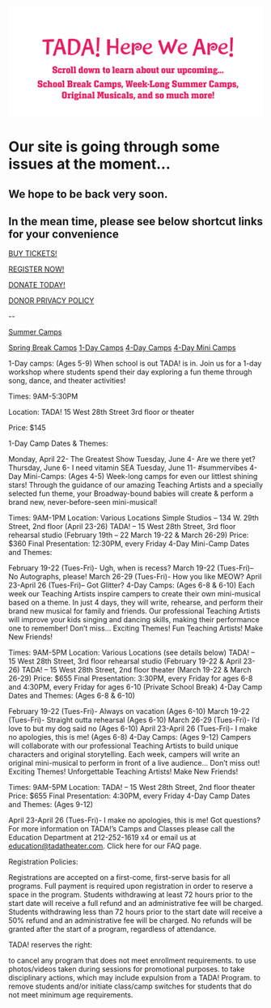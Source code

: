 ![GitHub Logo](/assets/homepage/homepageheaderv2.png)

# Our site is going through some issues at the moment...

## We hope to be back very soon. 

## In the mean time, please see below shortcut links for your convenience

[BUY TICKETS!](https://tadayouththeater.secure.force.com/ticket/#details_a0S6A000001WHqGUAW)

[REGISTER NOW!](http://www.tadatheater.com/education-programs)

[DONATE TODAY!](https://tadayouththeater.secure.force.com/donate/?dfId=a0n6A000009OFdQQAW)

[DONOR PRIVACY POLICY](https://docs.google.com/document/d/1NXKWgRszbjfXcatgD64wCiqQOqgrejM2RwN52qv2mtY/edit)

--

[Summer Camps](https://tadatheater.secure.force.com/Events/CnP_PaaS_EVT__ExternalRegistrationPage?event_id=a1g1J0000073e87QAA)

[Spring Break Camps](http://www.tadatheater.com/education-programs/school-break-camps)
[1-Day Camps](https://tadatheater.secure.force.com/Events/CnP_PaaS_EVT__ExternalRegistrationPage?event_id=a1g1J000006VHO9QAO)
[4-Day Camps](https://tadatheater.secure.force.com/Events/CnP_PaaS_EVT__ExternalRegistrationPage?event_id=a1g1J000006d5veQAA)
[4-Day Mini Camps](https://tadatheater.secure.force.com/Events/CnP_PaaS_EVT__ExternalRegistrationPage?event_id=a1g1J000006d5wwQAA)


1-Day camps: (Ages 5-9) When school is out TADA! is in. Join us for a 1-day workshop where students spend their day exploring a fun theme through song, dance, and theater activities!  

Times: 9AM-5:30PM

Location: TADA! 15 West 28th Street 3rd floor or theater

Price: $145

1-Day Camp Dates & Themes:

Monday, April 22- The Greatest Show
Tuesday, June 4- Are we there yet?
Thursday, June 6-  I need vitamin SEA
Tuesday, June 11- #summervibes
4-Day Mini-Camps: (Ages 4-5) Week-long camps for even our littlest shining stars! Through the guidance of our amazing Teaching Artists and a specially selected fun theme, your Broadway-bound babies will create & perform a brand new, never-before-seen mini-musical!

Times: 9AM-1PM
Location: Various Locations
Simple Studios – 134 W. 29th Street, 2nd floor (April 23-26)
TADA! – 15 West 28th Street, 3rd floor rehearsal studio (February 19th – 22 March 19-22 & March 26-29)
Price: $360
Final Presentation: 12:30PM, every Friday
4-Day Mini-Camp Dates and Themes:

February 19-22 (Tues-Fri)- Ugh, when is recess?
March 19-22 (Tues-Fri)– No Autographs, please!
March 26-29 (Tues-Fri)- How you like MEOW?
April 23-April 26 (Tues-Fri)– Got Glitter?
4-Day Camps:  (Ages 6-8 & 6-10) Each week our Teaching Artists inspire campers to create their own mini-musical based on a theme.  In just 4 days, they will write, rehearse, and perform their brand new musical for family and friends. Our professional Teaching Artists will improve your kids singing and dancing skills, making their performance one to remember! Don’t miss… Exciting Themes! Fun Teaching Artists! Make New Friends!

Times: 9AM-5PM 
Location: Various Locations (see details below)
TADA! – 15 West 28th Street, 3rd floor rehearsal studio (February 19-22 & April 23-26)
TADA! – 15 West 28th Street, 2nd floor theater (March 19-22 & March 26-29)
Price: $655
Final Presentation: 3:30PM, every Friday for ages 6-8 and 4:30PM, every Friday for ages 6-10 (Private School Break)
4-Day Camp Dates and Themes: (Ages 6-8 & 6-10)

February 19-22 (Tues-Fri)- Always on vacation (Ages 6-10)
March 19-22 (Tues-Fri)- Straight outta rehearsal (Ages 6-10)
March 26-29 (Tues-Fri)- I’d love to but my dog said no (Ages 6-10)
April 23-April 26 (Tues-Fri)- I make no apologies, this is me! (Ages 6-8)
4-Day Camps: (Ages 9-12) Campers will collaborate with our professional Teaching Artists to build  unique characters and original storytelling. Each week, campers will write an original mini-musical to perform in front of a live audience… Don’t miss out! Exciting Themes! Unforgettable Teaching Artists! Make New Friends!

Times: 9AM-5PM 
Location: TADA! – 15 West 28th Street, 2nd floor theater
Price: $655
Final Presentation: 4:30PM, every Friday
4-Day Camp Dates and Themes: (Ages 9-12)

April 23-April 26 (Tues-Fri)- I make no apologies, this is me!
Got questions?
For more information on TADA!’s Camps and Classes please call the Education Department at 212-252-1619 x4 or email us at education@tadatheater.com. Click here for our FAQ page.

Registration Policies:

Registrations are accepted on a first-come, first-serve basis for all programs. Full payment is required upon registration in order to reserve a space in the program. Students withdrawing at least 72 hours prior to the start date will receive a full refund and an administrative fee will be charged. Students withdrawing less than 72 hours prior to the start date will receive a 50% refund and an administrative fee will be charged. No refunds will be granted after the start of a program, regardless of attendance.

TADA! reserves the right:

to cancel any program that does not meet enrollment requirements.
to use photos/videos taken during sessions for promotional purposes.
to take disciplinary actions, which may include expulsion from a TADA! Program.
to remove students and/or initiate class/camp switches for students that do not meet minimum age requirements.
